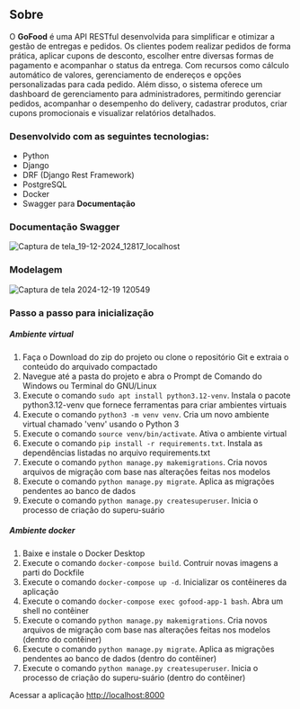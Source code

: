 ## Sobre
O <b>GoFood</b> é uma API RESTful desenvolvida para simplificar e otimizar a gestão de entregas e pedidos. Os clientes podem realizar pedidos de forma prática, aplicar cupons de desconto, escolher entre diversas formas de pagamento e acompanhar o status da entrega. Com recursos como cálculo automático de valores, gerenciamento de endereços e opções personalizadas para cada pedido. Além disso, o sistema oferece um dashboard de gerenciamento para administradores, permitindo gerenciar pedidos, acompanhar o desempenho do delivery, cadastrar produtos, criar cupons promocionais e visualizar relatórios detalhados.

### Desenvolvido com as seguintes tecnologias:
- Python
- Django
- DRF (Django Rest Framework)
- PostgreSQL
- Docker
- Swagger para **Documentação**

### Documentação Swagger
![Captura de tela_19-12-2024_12817_localhost](https://github.com/user-attachments/assets/da846f5b-bb54-4881-9695-30e6d1bce029)

### Modelagem
![Captura de tela 2024-12-19 120549](https://github.com/user-attachments/assets/bc8532c5-b75c-4998-9d9f-47a9c75563b3)

### Passo a passo para inicialização

<h5>Ambiente virtual</h5>

1. Faça o Download do zip do projeto ou clone o repositório Git e extraia o conteúdo do arquivado compactado
2. Navegue até a pasta do projeto e abra o Prompt de Comando do Windows ou Terminal do GNU/Linux
4. Execute o comando `sudo apt install python3.12-venv`. Instala o pacote python3.12-venv que fornece ferramentas para criar ambientes virtuais
5. Execute o comando `python3 -m venv venv`. Cria um novo ambiente virtual chamado 'venv' usando o Python 3
6. Execute o comando `source venv/bin/activate`. Ativa o ambiente virtual 
7. Execute o comando `pip install -r requirements.txt`. Instala as dependências listadas no arquivo requirements.txt
8. Execute o comando `python manage.py makemigrations`. Cria novos arquivos de migração com base nas alterações feitas nos modelos
9. Execute o comando `python manage.py migrate`. Aplica as migrações pendentes ao banco de dados
10. Execute o comando `python manage.py createsuperuser`. Inicia o processo de criação do superu-suário

<h5>Ambiente docker</h5>

1. Baixe e instale o Docker Desktop
2. Execute o comando `docker-compose build`. Contruir novas imagens a parti do Dockfile
3. Execute o comando `docker-compose up -d`. Inicializar os contêineres da aplicação
4. Execute o comando `docker-compose exec gofood-app-1 bash`. Abra um shell no contêiner
5. Execute o comando `python manage.py makemigrations`. Cria novos arquivos de migração com base nas alterações feitas nos modelos (dentro do contêiner)
6. Execute o comando `python manage.py migrate`. Aplica as migrações pendentes ao banco de dados (dentro do contêiner)
7. Execute o comando `python manage.py createsuperuser`. Inicia o processo de criação do superu-suário (dentro do contêiner)

Acessar a aplicação
[http://localhost:8000](http://localhost:8000)
